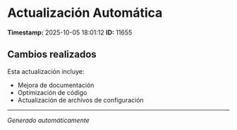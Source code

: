 # Actualización Automática

**Timestamp:** 2025-10-05 18:01:12
**ID:** 11655

## Cambios realizados

Esta actualización incluye:
- Mejora de documentación
- Optimización de código
- Actualización de archivos de configuración

---
*Generado automáticamente*
